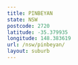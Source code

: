 ```yaml
---
title: PINBEYAN
state: NSW
postcode: 2720
latitude: -35.379935
longitude: 148.383619
url: /nsw/pinbeyan/
layout: suburb
---
```

